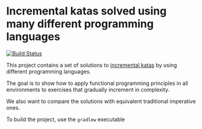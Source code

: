 # Incremental katas solved using many different programming languages

[![Build Status](https://travis-ci.org/CodeGardenRome/incremental-katas-jvm-langs.svg?branch=master)](https://travis-ci.org/CodeGardenRome/incremental-katas-jvm-langs)

This project contains a set of solutions to [incremental katas](https://github.com/Gianfrancoalongi/incremental_katas) by using different programming languages.

The goal is to show how to apply functional programming principles in all environments to exercises that gradually increment in complexity.

We also want to compare the solutions with equivalent traditional imperative ones. 

To build the project, use the `gradlew` executable
